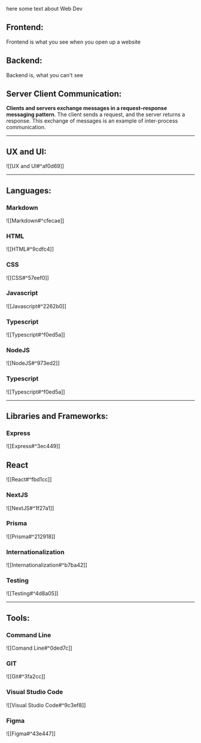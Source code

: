 here some text about Web Dev

## Frontend:
Frontend is what you see when you open up a website
## Backend:
Backend is, what you can't see
## Server Client Communication:
**Clients and servers exchange messages in a request–response messaging pattern**. The client sends a request, and the server returns a response. This exchange of messages is an example of inter-process communication.

***
## UX and UI:
![[UX and UI#^af0d69]]

***
## Languages:

### Markdown
![[Markdown#^cfecae]]

### HTML
![[HTML#^9cdfc4]]

### CSS
![[CSS#^57eef0]]

### Javascript
![[Javascript#^2262b0]]

### Typescript
![[Typescript#^f0ed5a]]

### NodeJS
![[NodeJS#^973ed2]]

### Typescript
![[Typescript#^f0ed5a]]

***
## Libraries and Frameworks:

### Express
![[Express#^3ec449]]

## React
![[React#^fbd1cc]]

### NextJS
![[NextJS#^1f27a1]]

### Prisma
![[Prisma#^212918]]

### Internationalization
![[Internationalization#^b7ba42]]

### Testing
![[Testing#^4d8a05]]


***
## Tools:

### Command Line
![[Comand Line#^0ded7c]]

### GIT
![[Git#^3fa2cc]]

### Visual Studio Code
![[Visual Studio Code#^9c3ef8]]

### Figma
![[Figma#^43e447]]


